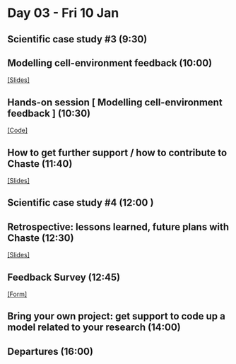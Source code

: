 # Day 03 - Fri 10 Jan

## Scientific case study #3 (9:30)

## Modelling cell-environment feedback (10:00)
[[Slides]](https://docs.google.com/presentation/d/1sVW8XUgLjyQP4N3sjwfFqTfZgeSghLr8iojVSO76lQs)

## Hands-on session [ Modelling cell-environment feedback ] (10:30)
[[Code]](https://github.com/BJackal/ChasteWorkshopSRN/tree/master)

## How to get further support / how to contribute to Chaste (11:40)
[[Slides]](https://docs.google.com/presentation/d/1Nnc2Tp1PTEXathf27n10cJkL56xJwlMBX8-6JDt9DuA)

## Scientific case study #4 (12:00 )

## Retrospective: lessons learned, future plans with Chaste (12:30)
[[Slides]](https://docs.google.com/presentation/d/1eDvY-2RfjN2u3v3aMMq1O-ZcIOqI1Jb5JJ74Hy3fpQI)

## Feedback Survey (12:45)
[[Form]](https://docs.google.com/forms/d/11Jg_f4Y6s-3j3pEUjr0G_XxeLkBHzqk3RHGtJ343UtE)

## Bring your own project: get support to code up a model related to your research (14:00)

## Departures (16:00)
